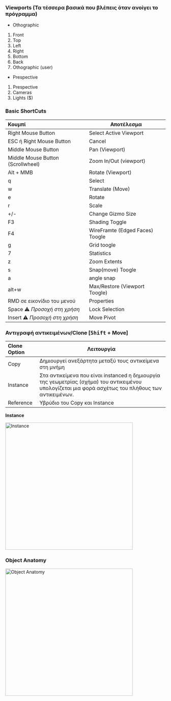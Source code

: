### Viewports (Τα τέσσερα βασικά που βλέπεις όταν ανοίγει το πρόγραμμα)

* Othographic

1. Front 
2. Top
3. Left
4. Right
5. Bottom
6. Back
7. Othographic (user)

* Prespective

1. Prespective
2. Cameras
3. Lights ($)

### Basic ShortCuts

|Κουμπί   |Αποτέλεσμα|
|:--------|---------|
|Right Mouse Button | Select Active Viewport |
|ESC ή Right Mouse Button|  Cancel |
|Middle Mouse Button | Pan (Viewport) |
|Middle Mouse Button (Scrollwheel) | Zoom In/Out (viewport) |
|Alt + MMB | Rotate (Viewport)|
|q | Select|
|w| Translate (Move)|
|e| Rotate|
|r| Scale|
|+/-| Change Gizmo Size|
|F3|Shading Toggle|
|F4|WireFramte (Edged Faces) Toogle|
|g |Grid toogle|
|7 |Statistics|
|z|Zoom Extents|
|s|Snap(move) Toogle|
|a|angle snap|
|alt+w|Max/Restore (Viewport Toogle)|
|RMD σε εικονίδιο του μενού | Properties|
|Space ⚠️ *Προσοχή στη χρήση* |Lock Selection|
|Insert ⚠️ *Προσοχή στη χρήση* |Move Pivot|




### Αντιγραφή αντικειμένων/Clone [<kbd>Shift</kbd> + Move]

|Clone Option|Λειτουργία|
|:------------|----------|
|Copy        |   Δημιουργεί ανεξάρτητα μεταξύ τους αντικείμενα στη μνήμη   |
|Instance    |   Στα αντικείμενα που είναι instanced η δημιουργία της γεωμετρίας (σχήμα) του αντικειμένου υπολογίζεται μια φορά ασχέτως του πλήθους των αντικειμένων. |
|Reference   |  Υβρύδιο του Copy και Instance |

**Instance**

<img src="https://kcwbpq.am.files.1drv.com/y4mdEc39hYobQtJ4aesMHrmK-JxyWEB_QGs016Qn_E6zug8Q_gX1fl4_qcqveRFr68YE90nsTS8OP4yLMHdTpHlbvox6xyk-EMy2Vr7OZAjS4BNg7JUaOA_INnZm-fT4H9FAM1Chpq7OeI2Bf1AbJURX7IanoGuAPzLvMTKqHpc-AVDIW7JtuyzTk3vC4gB77pgPxO1uLANvCa5dwv_TBBpew/Instance.jpg" title="Instance" width="400">

### Object Anatomy

<img src="https://kswcpq.am.files.1drv.com/y4mIH0K6lKtcAUQM-uHXqu00cwc6pN6mjjFHt-Vg-JMhrIJhQ0droHPCmy7GNy_ztEDfRvoWl1r64tx4FUloc-dZgPlrEEeKj9brTPIHJCxorfR889EhcZG0Wl03lLMoibrP7U1Ggb-clGgChC0imbXlVJlv8E3Yet5qdSHvtEZpoWbRXhtrCiHBiCwfj0KMCKyAWXnMyyF-y_ECbM64dqAvA/object_anatomy.jpg" title="Object Anatomy" width="400">



